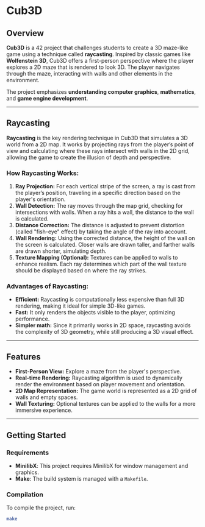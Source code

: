 # **Cub3D**

## **Overview**

**Cub3D** is a 42 project that challenges students to create a 3D maze-like game using a technique called **raycasting**. Inspired by classic games like **Wolfenstein 3D**, Cub3D offers a first-person perspective where the player explores a 2D maze that is rendered to look 3D. The player navigates through the maze, interacting with walls and other elements in the environment.

The project emphasizes **understanding computer graphics**, **mathematics**, and **game engine development**.

---

## **Raycasting**

**Raycasting** is the key rendering technique in Cub3D that simulates a 3D world from a 2D map. It works by projecting rays from the player’s point of view and calculating where these rays intersect with walls in the 2D grid, allowing the game to create the illusion of depth and perspective.

### **How Raycasting Works:**
1. **Ray Projection:** For each vertical stripe of the screen, a ray is cast from the player’s position, traveling in a specific direction based on the player's orientation.
2. **Wall Detection:** The ray moves through the map grid, checking for intersections with walls. When a ray hits a wall, the distance to the wall is calculated.
3. **Distance Correction:** The distance is adjusted to prevent distortion (called "fish-eye" effect) by taking the angle of the ray into account.
4. **Wall Rendering:** Using the corrected distance, the height of the wall on the screen is calculated. Closer walls are drawn taller, and farther walls are drawn shorter, simulating depth.
5. **Texture Mapping (Optional):** Textures can be applied to walls to enhance realism. Each ray determines which part of the wall texture should be displayed based on where the ray strikes.

### **Advantages of Raycasting:**
- **Efficient:** Raycasting is computationally less expensive than full 3D rendering, making it ideal for simple 3D-like games.
- **Fast:** It only renders the objects visible to the player, optimizing performance.
- **Simpler math:** Since it primarily works in 2D space, raycasting avoids the complexity of 3D geometry, while still producing a 3D visual effect.

---

## **Features**

- **First-Person View:** Explore a maze from the player's perspective.
- **Real-time Rendering:** Raycasting algorithm is used to dynamically render the environment based on player movement and orientation.
- **2D Map Representation:** The game world is represented as a 2D grid of walls and empty spaces.
- **Wall Texturing:** Optional textures can be applied to the walls for a more immersive experience.

---

## **Getting Started**

### **Requirements**
- **MinilibX**: This project requires MinilibX for window management and graphics.
- **Make**: The build system is managed with a `Makefile`.

### **Compilation**

To compile the project, run:

```bash
make
```
